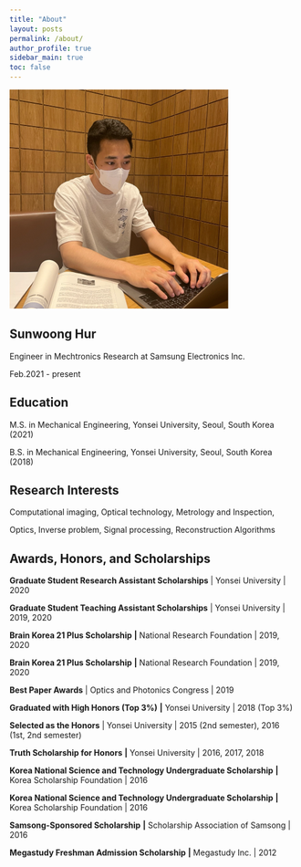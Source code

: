 ```yaml
---
title: "About"
layout: posts
permalink: /about/
author_profile: true
sidebar_main: true
toc: false
---
```


<img src="../images/about/myimges.png" alt="myimges" style="zoom:50%;" /> 

## **Sunwoong Hur**

Engineer in Mechtronics Research at Samsung Electronics Inc.

Feb.2021 - present



## **Education**

M.S. in Mechanical Engineering, Yonsei University, Seoul, South Korea (2021)

B.S. in Mechanical Engineering, Yonsei University, Seoul, South Korea (2018)



## **Research Interests**

Computational imaging, Optical technology, Metrology and Inspection, 

Optics, Inverse problem, Signal processing, Reconstruction Algorithms



## **Awards, Honors, and Scholarships**

**Graduate Student Research Assistant Scholarships** | Yonsei University | 2020

**Graduate Student Teaching Assistant Scholarships** | Yonsei University | 2019, 2020

**Brain Korea 21 Plus Scholarship** **|** National Research Foundation | 2019, 2020

**Brain Korea 21 Plus Scholarship** **|** National Research Foundation | 2019, 2020

**Best Paper Awards** | Optics and Photonics Congress | 2019

**Graduated with High Honors (Top 3%)** **|** Yonsei University | 2018 (Top 3%)

**Selected as the Honors** | Yonsei University | 2015 (2nd semester), 2016 (1st, 2nd semester)

**Truth Scholarship for Honors** **|** Yonsei University | 2016, 2017, 2018

**Korea National Science and Technology Undergraduate Scholarship** **|** Korea Scholarship Foundation | 2016

**Korea National Science and Technology Undergraduate Scholarship** **|** Korea Scholarship Foundation | 2016

**Samsong-Sponsored Scholarship** **|** Scholarship Association of Samsong | 2016

**Megastudy Freshman Admission Scholarship** **|** Megastudy Inc. | 2012






